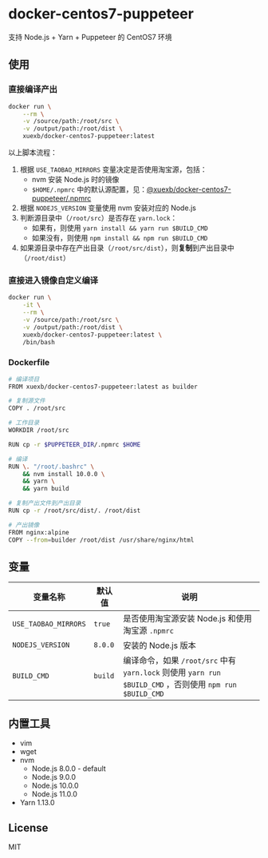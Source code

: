 # docker-centos7-puppeteer
支持 Node.js + Yarn + Puppeteer 的 CentOS7 环境

## 使用

### 直接编译产出

```bash
docker run \
    --rm \
    -v /source/path:/root/src \
    -v /output/path:/root/dist \
    xuexb/docker-centos7-puppeteer:latest
```

以上脚本流程：

1. 根据 `USE_TAOBAO_MIRRORS` 变量决定是否使用淘宝源，包括：
    - nvm 安装 Node.js 时的镜像
    - `$HOME/.npmrc` 中的默认源配置，见：[@xuexb/docker-centos7-puppeteer/.npmrc](https://github.com/xuexb/docker-centos7-puppeteer/blob/master/.npmrc)
2. 根据 `NODEJS_VERSION` 变量使用 nvm 安装对应的 Node.js
4. 判断源目录中（`/root/src`）是否存在 `yarn.lock`：
    - 如果有，则使用 `yarn install && yarn run $BUILD_CMD`
    - 如果没有，则使用 `npm install && npm run $BUILD_CMD`
5. 如果源目录中存在产出目录（`/root/src/dist`），则**复制**到产出目录中（`/root/dist`）

### 直接进入镜像自定义编译

```bash
docker run \
    -it \
    --rm \
    -v /source/path:/root/src \
    -v /output/path:/root/dist \
    xuexb/docker-centos7-puppeteer:latest \
    /bin/bash
```

### Dockerfile

```bash
# 编译项目
FROM xuexb/docker-centos7-puppeteer:latest as builder

# 复制源文件
COPY . /root/src

# 工作目录
WORKDIR /root/src

RUN cp -r $PUPPETEER_DIR/.npmrc $HOME

# 编译
RUN \. "/root/.bashrc" \
    && nvm install 10.0.0 \
    && yarn \
    && yarn build

# 复制产出文件到产出目录
RUN cp -r /root/src/dist/. /root/dist

# 产出镜像
FROM nginx:alpine
COPY --from=builder /root/dist /usr/share/nginx/html
```

## 变量

| 变量名称 | 默认值 | 说明 |
| --- | --- | --- |
| `USE_TAOBAO_MIRRORS` | `true` | 是否使用淘宝源安装 Node.js 和使用淘宝源 `.npmrc` |
| `NODEJS_VERSION` | `8.0.0` | 安装的 Node.js 版本 |
| `BUILD_CMD` | `build` | 编译命令，如果 `/root/src` 中有 `yarn.lock` 则使用 `yarn run $BUILD_CMD` ，否则使用 `npm run $BUILD_CMD` |

## 内置工具

- vim
- wget
- nvm
    - Node.js 8.0.0 - default
    - Node.js 9.0.0
    - Node.js 10.0.0
    - Node.js 11.0.0
- Yarn 1.13.0

## License
MIT
